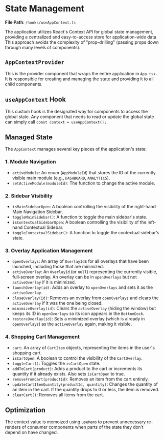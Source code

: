 # State Management

**File Path**: `/hooks/useAppContext.ts`

The application utilizes React's Context API for global state management, providing a centralized and easy-to-access store for application-wide data. This approach avoids the complexity of "prop-drilling" (passing props down through many levels of components).

## `AppContextProvider`
This is the provider component that wraps the entire application in `App.tsx`. It is responsible for creating and managing the state and providing it to all child components.

## `useAppContext` Hook
This custom hook is the designated way for components to access the global state. Any component that needs to read or update the global state can simply call `const context = useAppContext();`.

## Managed State

The `AppContext` manages several key pieces of the application's state:

### 1. Module Navigation
-   `activeModule`: An enum (`AppModuleId`) that stores the ID of the currently visible main module (e.g., `DASHBOARD`, `ANALYTICS`).
-   `setActiveModule(moduleId)`: The function to change the active module.

### 2. Sidebar Visibility
-   `isMainSidebarOpen`: A boolean controlling the visibility of the right-hand Main Navigation Sidebar.
-   `toggleMainSidebar()`: A function to toggle the main sidebar's state.
-   `isContextualSidebarOpen`: A boolean controlling the visibility of the left-hand Contextual Sidebar.
-   `toggleContextualSidebar()`: A function to toggle the contextual sidebar's state.

### 3. Overlay Application Management
-   `openOverlays`: An array of `OverlayId`s for all overlays that have been launched, including those that are minimized.
-   `activeOverlay`: An `OverlayId` (or `null`) representing the currently visible, full-screen overlay. An overlay can be in `openOverlays` but not `activeOverlay` if it is minimized.
-   `launchOverlay(id)`: Adds an overlay to `openOverlays` and sets it as the `activeOverlay`.
-   `closeOverlay(id)`: Removes an overlay from `openOverlays` and clears the `activeOverlay` if it was the one being closed.
-   `minimizeOverlay(id)`: Clears the `activeOverlay` (hiding the window) but keeps its ID in `openOverlays` so its icon appears in the `BottomDock`.
-   `restoreOverlay(id)`: Sets a minimized overlay (which is already in `openOverlays`) as the `activeOverlay` again, making it visible.

### 4. Shopping Cart Management
-   `cart`: An array of `CartItem` objects, representing the items in the user's shopping cart.
-   `isCartOpen`: A boolean to control the visibility of the `CartOverlay`.
-   `toggleCart()`: Toggles the `isCartOpen` state.
-   `addToCart(product)`: Adds a product to the cart or increments its quantity if it already exists. Also sets `isCartOpen` to true.
-   `removeFromCart(productId)`: Removes an item from the cart entirely.
-   `updateCartItemQuantity(productId, quantity)`: Changes the quantity of an item in the cart. If the quantity drops to 0 or less, the item is removed.
-   `clearCart()`: Removes all items from the cart.

## Optimization
The context value is memoized using `useMemo` to prevent unnecessary re-renders of consumer components when parts of the state they don't depend on have changed.
